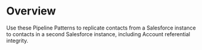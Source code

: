 # Overview

Use these Pipeline Patterns to replicate contacts from a Salesforce instance to contacts in a second Salesforce instance, including Account referential integrity.

